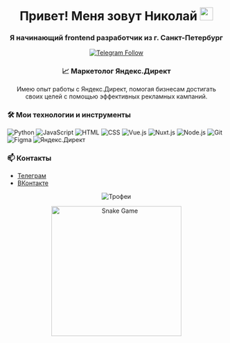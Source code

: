<h1 align="center">Привет! Меня зовут Николай <img src="https://media.giphy.com/media/hvRJCLFzcasrR4ia7z/giphy.gif" width="30px"></h1>
<h3 align="center">Я начинающий frontend разработчик из г. Санкт-Петербург</h3>

<p align="center">
  <a href="https://t.me/kolya_sickkk">
    <img src="https://img.shields.io/badge/Telegram-Follow-blue" alt="Telegram Follow"/>
  </a>
</p>

<h3 align="center">📈 Маркетолог Яндекс.Директ</h3>
<p align="center">Имею опыт работы с Яндекс.Директ, помогая бизнесам достигать своих целей с помощью эффективных рекламных кампаний.</p>

### 🛠️ Мои технологии и инструменты

![Python](https://img.shields.io/badge/-Python-333333?style=flat&logo=python)
![JavaScript](https://img.shields.io/badge/-JavaScript-333333?style=flat&logo=javascript)
![HTML](https://img.shields.io/badge/-HTML-333333?style=flat&logo=html5)
![CSS](https://img.shields.io/badge/-CSS-333333?style=flat&logo=css3)
![Vue.js](https://img.shields.io/badge/-Vue.js-333333?style=flat&logo=vue.js)
![Nuxt.js](https://img.shields.io/badge/-Nuxt.js-333333?style=flat&logo=nuxt.js)
![Node.js](https://img.shields.io/badge/-Node.js-333333?style=flat&logo=node.js)
![Git](https://img.shields.io/badge/-Git-333333?style=flat&logo=git)
![Figma](https://img.shields.io/badge/-Figma-333333?style=flat&logo=figma)
![Яндекс.Директ](https://img.shields.io/badge/-Яндекс.Директ-333333?style=flat&logo=yandex)

### 📫 Контакты

- <a href="https://t.me/kolya_sickkk">Телеграм</a>
- <a href="https://vk.com/sin_s1mpla">ВКонтакте</a>

<p align="center">
  <img src="https://github-profile-trophy.vercel.app/?username=kolyasick&theme=onedark" alt="Трофеи"/>
</p>

<p align="center">
  <img src="https://media.giphy.com/media/3o7aD2saalBwwftBIY/giphy.gif" alt="Snake Game" width="300px"/>
</p>
